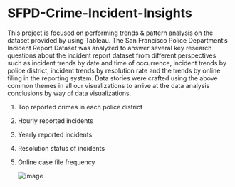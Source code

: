 # SFPD-Crime-Incident-Insights

This project is focused on performing trends & pattern analysis on the dataset provided by using Tableau. 
The San Francisco Police Department’s Incident Report Dataset was analyzed to answer several key research questions about the incident report dataset from 
different perspectives such as incident trends by date and time of occurrence, incident trends by police district, incident trends by resolution rate and the trends by online filing in the reporting system.
Data stories were crafted using the above common themes in all our visualizations to arrive at the data analysis conclusions by way of data visualizations.

1. Top reported crimes in each police district
2. Hourly reported incidents
3. Yearly reported incidents
4. Resolution status of incidents
5. Online case file frequency

   ![image](https://github.com/kpooja2597/SFPD-Crime-Incident-Insights/assets/36571510/bddb88f8-3664-4a80-8cc3-cd826891f2e2)

